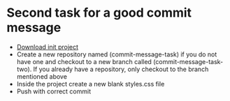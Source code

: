 # Second task for a good commit message

- [Download init project](https://github.com/Desmond4724/principle-guide/raw/master/git/commit-message/task/second/init-project.zip)
- Create a new repository named (commit-message-task) if you do not have one and checkout to a new branch called (commit-message-task-two). If you already have a repository, only checkout to the branch mentioned above
- Inside the project create a new blank styles.css file
- Push with correct commit
